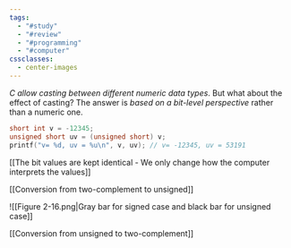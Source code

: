 ```yaml
---
tags:
  - "#study"
  - "#review"
  - "#programming"
  - "#computer"
cssclasses:
  - center-images
---
```

*C allow casting between different numeric data types*. But what about the effect of casting? The answer is *based on a bit-level perspective* rather than a numeric one.


```c
short int v = -12345;
unsigned short uv = (unsigned short) v;
printf("v= %d, uv = %u\n", v, uv); // v= -12345, uv = 53191 

```

[[The bit values are kept identical - We only change how the computer interprets the values]]

[[Conversion from two-complement to unsigned]]

![[Figure 2-16.png|Gray bar for signed case and black bar for unsigned case]]


[[Conversion from unsigned to two-complement]]










